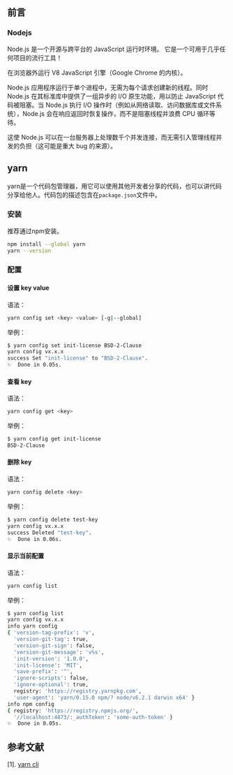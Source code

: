 ## 前言

### Nodejs

Node.js 是一个开源与跨平台的 JavaScript 运行时环境。 它是一个可用于几乎任何项目的流行工具！

在浏览器外运行 V8 JavaScript 引擎（Google Chrome 的内核）。

Node.js 应用程序运行于单个进程中，无需为每个请求创建新的线程。同时Node.js 在其标准库中提供了一组异步的 I/O 原生功能，用以防止 JavaScript 代码被阻塞。当 Node.js 执行 I/O 操作时（例如从网络读取、访问数据库或文件系统），Node.js 会在响应返回时恢复操作，而不是阻塞线程并浪费 CPU 循环等待。

这使 Node.js 可以在一台服务器上处理数千个并发连接，而无需引入管理线程并发的负担（这可能是重大 bug 的来源）。



## yarn

yarn是一个代码包管理器，用它可以使用其他开发者分享的代码，也可以讲代码分享给他人。代码包的描述包含在`package.json`文件中。

### 安装

推荐通过npm安装。

```bash
npm install --global yarn
yarn --version
```



### 配置

#### 设置 key value

语法：

```bash
yarn config set <key> <value> [-g|--global]
```

举例：

```bash
$ yarn config set init-license BSD-2-Clause
yarn config vx.x.x
success Set "init-license" to "BSD-2-Clause".
✨  Done in 0.05s.
```

#### 查看 key

语法：

```bash
yarn config get <key>
```

举例：

```bash
$ yarn config get init-license
BSD-2-Clause
```

#### 删除 key

语法：

```bash
yarn config delete <key>
```

举例：

```bash
$ yarn config delete test-key
yarn config vx.x.x
success Deleted "test-key".
✨  Done in 0.06s.
```

#### 显示当前配置

语法：

```bash
yarn config list
```

举例：

```bash
$ yarn config list
yarn config vx.x.x
info yarn config
{ 'version-tag-prefix': 'v',
  'version-git-tag': true,
  'version-git-sign': false,
  'version-git-message': 'v%s',
  'init-version': '1.0.0',
  'init-license': 'MIT',
  'save-prefix': '^',
  'ignore-scripts': false,
  'ignore-optional': true,
  registry: 'https://registry.yarnpkg.com',
  'user-agent': 'yarn/0.15.0 npm/? node/v6.2.1 darwin x64' }
info npm config
{ registry: 'https://registry.npmjs.org/',
  '//localhost:4873/:_authToken': 'some-auth-token' }
✨  Done in 0.05s.
```





## 参考文献

[1]. [yarn cli](https://classic.yarnpkg.com/en/docs/cli/)

